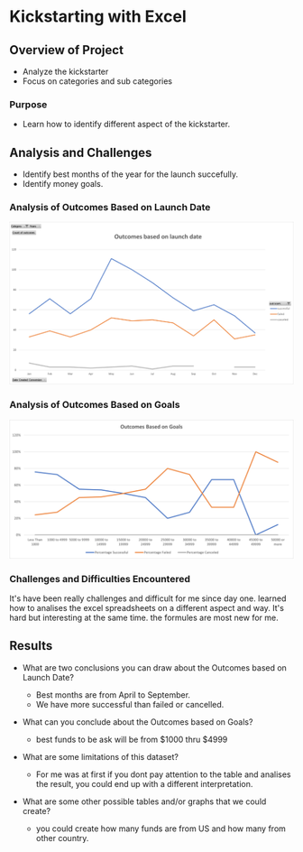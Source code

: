 # Kickstarting with Excel

## Overview of Project
- Analyze the kickstarter 
- Focus on categories and sub categories
### Purpose
- Learn how to identify different aspect of the kickstarter. 
## Analysis and Challenges
- Identify best months of the year for the launch succefully.
- Identify money goals.

### Analysis of Outcomes Based on Launch Date

![Outcomes Based Launch Date Chart](https://github.com/lissettebf86/kickstarter-analysis/blob/e275fc69718e6c921084faa5c91fdc5bc5b85beb/OUTCOMES%20BASED%20ON%20LAUNCH%20DATE.png)


### Analysis of Outcomes Based on Goals

![Outcomes Based On Goals Chart](https://github.com/lissettebf86/kickstarter-analysis/blob/c1a950c56809d72866f884555ce5c82a7e921ba5/outcomes%20based%20on%20goals.png)


### Challenges and Difficulties Encountered
It's have been really challenges and difficult for me since day one. learned how to analises the excel spreadsheets on a different aspect and way. It's hard but interesting at the same time. the formules are most new for me. 

## Results

- What are two conclusions you can draw about the Outcomes based on Launch Date?
    - Best months are from April to September.
    - We have more successful than failed or cancelled.
    
- What can you conclude about the Outcomes based on Goals?
    - best funds to be ask will be from $1000 thru $4999
    
- What are some limitations of this dataset?
    - For me was at first if you dont pay attention to the table and analises the result, you could end up with a different interpretation. 
    
- What are some other possible tables and/or graphs that we could create?
    - you could create how many funds are from US and how many from other country.
